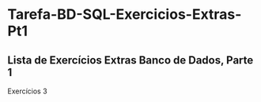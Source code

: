 # Tarefa-BD-SQL-Exercicios-Extras-Pt1
## Lista de Exercícios Extras Banco de Dados, Parte 1 

Exercícios 3
